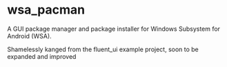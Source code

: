 # wsa_pacman

A GUI package manager and package installer for Windows Subsystem for Android (WSA).

Shamelessly kanged from the fluent_ui example project, soon to be expanded and improved